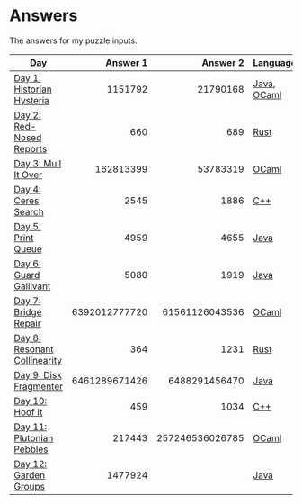 # Answers

The answers for my puzzle inputs.

| Day                                                                 | Answer 1      | Answer 2        | Languages                        |
| ------------------------------------------------------------------- | -------------:| ---------------:| -------------------------------- |
| [Day 1: Historian Hysteria](https://adventofcode.com/2024/day/1)    |       1151792 |        21790168 | [Java](src/main/java/Day01.java), [OCaml](src/main/ml/day01.ml) |
| [Day 2: Red-Nosed Reports](https://adventofcode.com/2024/day/2)     |           660 |             689 | [Rust](src/main/rs/day02.rs)     |
| [Day 3: Mull It Over](https://adventofcode.com/2024/day/3)          |     162813399 |        53783319 | [OCaml](src/main/ml/day03.ml)    |
| [Day 4: Ceres Search](https://adventofcode.com/2024/day/4)          |          2545 |            1886 | [C++](src/main/cpp/day04.cpp)    |
| [Day 5: Print Queue](https://adventofcode.com/2024/day/5)           |          4959 |            4655 | [Java](src/main/java/Day05.java) |
| [Day 6: Guard Gallivant](https://adventofcode.com/2024/day/6)       |          5080 |            1919 | [Java](src/main/java/Day06.java) |
| [Day 7: Bridge Repair](https://adventofcode.com/2024/day/7)         | 6392012777720 |  61561126043536 | [OCaml](src/main/ml/day07.ml)    |
| [Day 8: Resonant Collinearity](https://adventofcode.com/2024/day/8) |           364 |            1231 | [Rust](src/main/rs/day08.rs)     |
| [Day 9: Disk Fragmenter](https://adventofcode.com/2024/day/9)       | 6461289671426 |   6488291456470 | [Java](src/main/java/Day09.java) |
| [Day 10: Hoof It](https://adventofcode.com/2024/day/10)             |           459 |            1034 | [C++](src/main/cpp/day10.cpp)    |
| [Day 11: Plutonian Pebbles](https://adventofcode.com/2024/day/11)   |        217443 | 257246536026785 | [OCaml](src/main/ml/day11.ml) |
| [Day 12: Garden Groups](https://adventofcode.com/2024/day/12)       |       1477924 |                 | [Java](src/main/java/Day12.java) |
